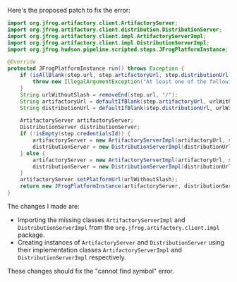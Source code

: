Here's the proposed patch to fix the error:

```java
import org.jfrog.artifactory.client.ArtifactoryServer;
import org.jfrog.artifactory.client.distribution.DistributionServer;
import org.jfrog.artifactory.client.impl.ArtifactoryServerImpl;
import org.jfrog.artifactory.client.impl.DistributionServerImpl;
import org.jfrog.hudson.pipeline.scripted.steps.JFrogPlatformInstance;

@Override
protected JFrogPlatformInstance run() throws Exception {
    if (isAllBlank(step.url, step.artifactoryUrl, step.distributionUrl)) {
        throw new IllegalArgumentException("At least one of the following is mandatory: 'url', 'artifactoryUrl', 'distributionUrl'");
    }
    String urlWithoutSlash = removeEnd(step.url, "/");
    String artifactoryUrl = defaultIfBlank(step.artifactoryUrl, urlWithoutSlash + "/" + "artifactory");
    String distributionUrl = defaultIfBlank(step.distributionUrl, urlWithoutSlash + "/" + "distribution");

    ArtifactoryServer artifactoryServer;
    DistributionServer distributionServer;
    if (!isEmpty(step.credentialsId)) {
        artifactoryServer = new ArtifactoryServerImpl(artifactoryUrl, step.credentialsId);
        distributionServer = new DistributionServerImpl(distributionUrl, step.credentialsId);
    } else {
        artifactoryServer = new ArtifactoryServerImpl(artifactoryUrl, step.username, step.password);
        distributionServer = new DistributionServerImpl(distributionUrl, step.username, step.password);
    }
    artifactoryServer.setPlatformUrl(urlWithoutSlash);
    return new JFrogPlatformInstance(artifactoryServer, distributionServer, step.url, "");
}
```

The changes I made are:

* Importing the missing classes `ArtifactoryServerImpl` and `DistributionServerImpl` from the `org.jfrog.artifactory.client.impl` package.
* Creating instances of `ArtifactoryServer` and `DistributionServer` using their implementation classes `ArtifactoryServerImpl` and `DistributionServerImpl` respectively.

These changes should fix the "cannot find symbol" error.